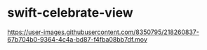 # swift-celebrate-view

https://user-images.githubusercontent.com/8350795/218260837-67b704b0-9364-4c4a-bd87-f4fba08bb7df.mov


